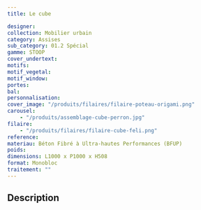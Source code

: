 ```yaml
---
title: Le cube

designer:
collection: Mobilier urbain
category: Assises
sub_category: 01.2 Spécial
gamme: STOOP
cover_undertext:
motifs:
motif_vegetal:
motif_window:
portes:
bal:
personnalisation:
cover_image: "/produits/filaires/filaire-poteau-origami.png"
carousel:
    - "/produits/assemblage-cube-perron.jpg"
filaire:
    - "/produits/filaires/filaire-cube-feli.png"
reference:
materiau: Béton Fibré à Ultra-hautes Performances (BFUP)
poids:
dimensions: L1000 x P1000 x H508
format: Monobloc
traitement: ""
---
```


## Description
